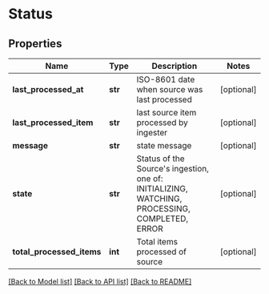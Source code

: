 # Status


## Properties
Name | Type | Description | Notes
------------ | ------------- | ------------- | -------------
**last_processed_at** | **str** | ISO-8601 date when source was last processed | [optional] 
**last_processed_item** | **str** | last source item processed by ingester | [optional] 
**message** | **str** | state message | [optional] 
**state** | **str** | Status of the Source&#39;s ingestion, one of: INITIALIZING, WATCHING, PROCESSING, COMPLETED, ERROR | [optional] 
**total_processed_items** | **int** | Total items processed of source | [optional] 

[[Back to Model list]](../README.md#documentation-for-models) [[Back to API list]](../README.md#documentation-for-api-endpoints) [[Back to README]](../README.md)


